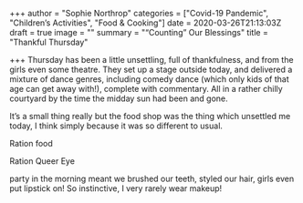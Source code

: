+++
author = "Sophie Northrop"
categories = ["Covid-19 Pandemic", "Children’s Activities", "Food & Cooking"]
date = 2020-03-26T21:13:03Z
draft = true
image = ""
summary = "“Counting” Our Blessings"
title = "Thankful Thursday"

+++
Thursday has been a little unsettling, full of thankfulness, and from the girls even some theatre. They set up a stage outside today, and delivered a mixture of dance genres, including comedy dance (which only kids of that age can get away with!), complete with commentary. All in a rather chilly courtyard by the time the midday sun had been and gone.

It’s a small thing really but the food shop was the thing which unsettled me today, I think simply because it was so different to usual.

Ration food

Ration Queer Eye

party in the morning meant we brushed our teeth, styled our hair, girls even put lipstick on! So instinctive, I very rarely wear makeup!